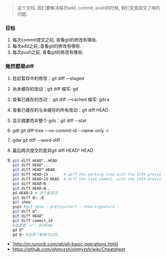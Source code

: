 > 这个文档, 我们要解决每次add, commit, push的时候, 我们究竟提交了啥的问题.

### 目标

1. 每次commit提交之前, 查看git的修改有哪些.
2. 每次add之前, 查看git的修改有哪些.
3. 每次push之前, 查看git的修改有哪些.

### 竟然都是diff

1. 目前暂存中的修改：git diff --staged

2. 尚未缓存的改动：git diff    缩写: gd

3. 查看已缓存的改动： git diff —cached  缩写: gdca

4. 查看已缓存的与未缓存的所有改动：git diff HEAD

5. 显示摘要而非整个 gds：git diff --stat

6. gdt git diff-tree --no-commit-id --name-only -r

7. gdw git diff --word-diff

8. 最后两次提交的差异git diff HEAD^ HEAD

9. ```sh
   git diff HEAD^..HEAD
   git diff HEAD^..
   git diff HEAD^ HEAD
   git diff HEAD~15       # diff the working tree with the 15th previous commit
   git diff HEAD~15 HEAD  # diff the last commit  with the 15th previous commit
   git diff HEAD~N
   git diff HEAD~N..
   gd HEAD~2 # 这个最简洁.
   git diff @~..@
   git show
   gsps #git show --pretty=short --show-signature
   git diff @^
   git diff HEAD^
   git diff commit_id
   #这里面 ~=^, @=HEAD
   gd @^
   gd @~ #这两个都是可以的. 
   ```

- [http://m.runoob.com/git/git-basic-operations.html]
- https://github.com/ohmyzsh/ohmyzsh/wiki/Cheatsheet

